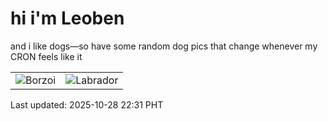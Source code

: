 # hi i'm Leoben

and i like dogs—so have some random dog pics that change whenever my CRON feels like it

|  |  |
|--------|----------|
| ![Borzoi](https://random-dog-vercel.vercel.app/api/random-borzoi?v=1761661869) | ![Labrador](https://random-dog-vercel.vercel.app/api/random-labrador?v=1761661869) |

Last updated: 2025-10-28 22:31 PHT
